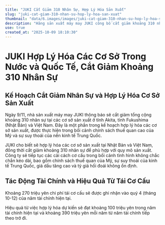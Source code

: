 ```yaml
---
title: "JUKI Cắt Giảm 310 Nhân Sự, Hợp Lý Hóa Sản Xuất"
slug: "juki-cat-giam-310-nhan-su-hop-ly-hoa-san-xuat"
thumbnail: "data/6.images/images/juki-cat-giam-310-nhan-su-hop-ly-hoa-san-xuat.webp"
description: "Hãng sản xuất máy may JUKI công bố cắt giảm khoảng 310 nhân sự tại Nhật Bản và Việt Nam, đồng thời hợp lý hóa các cơ sở sản xuất do tác động của thuế quan Mỹ và kinh tế Trung Quốc."
use: true
created_at: "2025-10-09 18:10:30"
---
```


# JUKI Hợp Lý Hóa Các Cơ Sở Trong Nước và Quốc Tế, Cắt Giảm Khoảng 310 Nhân Sự

## Kế Hoạch Cắt Giảm Nhân Sự và Hợp Lý Hóa Cơ Sở Sản Xuất

Ngày 9/11, nhà sản xuất máy may JUKI thông báo sẽ cắt giảm tổng cộng khoảng 310 nhân sự tại các cơ sở sản xuất ở tỉnh Akita, tỉnh Fukushima (Nhật Bản) và Việt Nam. Đây là một phần trong kế hoạch hợp lý hóa các cơ sở sản xuất, được thực hiện trong bối cảnh chính sách thuế quan cao của Mỹ và sự suy thoái của nền kinh tế Trung Quốc.

JUKI cho biết sẽ hợp lý hóa các cơ sở sản xuất tại Nhật Bản và Việt Nam, đồng thời cắt giảm khoảng 310 nhân sự để phù hợp với quy mô sản xuất. Công ty sẽ tiếp tục các cải cách cơ cấu trong bối cảnh tình hình không chắc chắn kéo dài, bao gồm chính sách thuế quan của Mỹ, sự suy thoái của kinh tế Trung Quốc, giá dầu tăng cao và tỷ giá hối đoái không ổn định.

## Tác Động Tài Chính và Hiệu Quả Từ Tái Cơ Cấu

Khoảng 270 triệu yên chi phí tái cơ cấu sẽ được ghi nhận vào quý 4 (tháng 10-12) của năm tài chính hiện tại.

Hiệu quả từ việc hợp lý hóa dự kiến sẽ đạt khoảng 100 triệu yên trong năm tài chính hiện tại và khoảng 390 triệu yên mỗi năm từ năm tài chính tiếp theo trở đi.